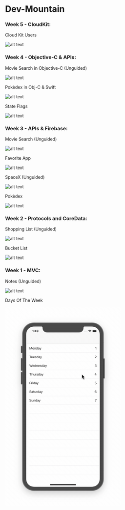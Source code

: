 # Dev-Mountain

### Week 5 - CloudKit:

Cloud Kit Users

![alt text](https://github.com/owenhenley/Dev-Mountain/blob/master/CloudKitUsers2.0/2018-08-08%2014.02.08.gif)

### Week 4 - Objective-C & APIs:

Movie Search in Objective-C (Unguided)

![alt text]()

Pokèdex in Obj-C & Swift

![alt text]()

State Flags

![alt text]()


### Week 3 - APIs & Firebase:

Movie Search (Unguided)

![alt text]()

Favorite App

![alt text]()

SpaceX (Unguided)

![alt text]()

Pokèdex

![alt text]()


### Week 2 - Protocols and CoreData:

Shopping List (Unguided)

![alt text]()


Bucket List

![alt text]()


### Week 1 - MVC:

Notes (Unguided)

![alt text]()


Days Of The Week

![alt text](https://github.com/owenhenley/Dev-Mountain/blob/master/DaysOfTheWeek2/DaysOfTheWeek.gif)

